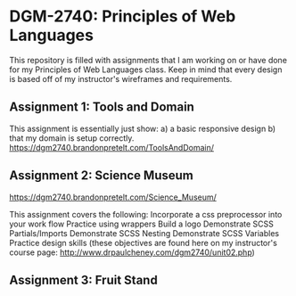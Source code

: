 # DGM-2740: Principles of Web Languages
This repository is filled with assignments that I am working on or have done for my Principles of Web Languages class. 
Keep in mind that every design is based off of my instructor's wireframes and requirements.


## Assignment 1: Tools and Domain
This assignment is essentially just show:
a) a basic responsive design
b) that my domain is setup correctly.
https://dgm2740.brandonpretelt.com/ToolsAndDomain/

## Assignment 2: Science Museum
https://dgm2740.brandonpretelt.com/Science_Museum/

This assignment covers the following: 
    Incorporate a css preprocessor into your work flow
    Practice using wrappers
    Build a logo
    Demonstrate SCSS Partials/Imports
    Demonstrate SCSS Nesting
    Demonstrate SCSS Variables
    Practice design skills
(these objectives are found here on my instructor's course page: http://www.drpaulcheney.com/dgm2740/unit02.php)

## Assignment 3: Fruit Stand



